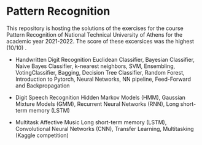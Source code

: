 # Pattern Recognition

This repository is hosting the solutions of the exercises for the course Pattern Recognition of National Technical University of Athens for the academic year 2021-2022. The score of these excersices was the highest (10/10) .


* Handwritten Digit Recognition
Euclidean Classifier, Bayesian Classifier, Naive Bayes Classifier, k-nearest neighbors, SVM,
Ensembling, VotingClassifier, Bagging, Decision Tree Classifier, Random Forest,
Introduction to Pytorch, Neural Networks, NN pipeline, Feed-Forward and Backpropagation

* Digit Speech Recognition
Hidden Markov Models (HMM), Gaussian Mixture Models (GMM),
Recurrent Neural Networks (RNN), Long short-term memory (LSTM)

* Multitask Affective Music
Long short-term memory (LSTM), Convolutional Neural Networks (CNN),
Transfer Learning, Multitasking (Kaggle competition)
